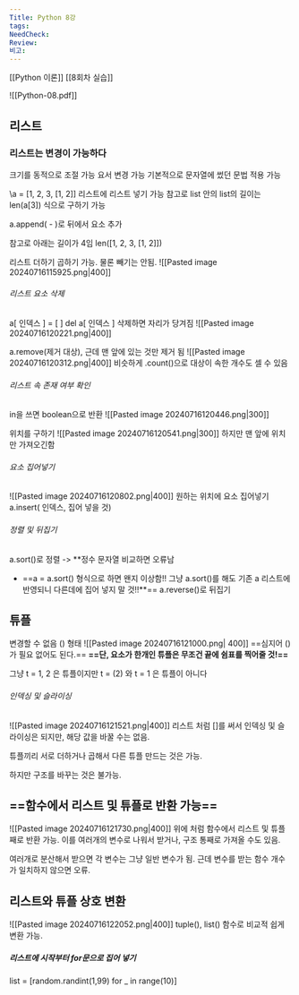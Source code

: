 ```yaml
---
Title: Python 8강
tags: 
NeedCheck: 
Review: 
비고:
---
```

[[Python 이론]]
[[8회차 실습]]

![[Python-08.pdf]]

## 리스트
### 리스트는 변경이 가능하다
크기를 동적으로 조절 가능
요서 변경 가능
기본적으로 문자열에 썼던 문법 적용 가능

\a = \[1, 2, 3, \[1, 2]]
리스트에 리스트 넣기 가능
참고로 list 안의 list의 길이는 len(a\[3]) 식으로 구하기 가능

a.append( - )로 뒤에서 요소 추가

참고로 아래는 길이가 4임
len(\[1, 2, 3, \[1, 2]])

리스트 더하기 곱하기 가능. 물론 빼기는 안됨.
![[Pasted image 20240716115925.png|400]]

###### 리스트 요소 삭제
a\[ 인덱스 ] = \[ ]
del a\[ 인덱스 ]
삭제하면 자리가 당겨짐
![[Pasted image 20240716120221.png|400]]

a.remove(제거 대상), 근데 맨 앞에 있는 것만 제거 됨
![[Pasted image 20240716120312.png|400]]
비슷하게 .count()으로 대상이 속한 개수도 셀 수 있음
###### 리스트 속 존재 여부 확인
in을 쓰면 boolean으로 반환
![[Pasted image 20240716120446.png|300]]

위치를 구하기
![[Pasted image 20240716120541.png|300]]
하지만 맨 앞에 위치만 가져오긴함

###### 요소 집어넣기
![[Pasted image 20240716120802.png|400]]
원하는 위치에 요소 집어넣기
a.insert( 인덱스, 집어 넣을 것)

###### 정렬 및 뒤집기
a.sort()로 정렬 -> **정수 문자열 비교하면 오류남
+ ==a = a.sort() 형식으로 하면 왠지 이상함!! 그냥 a.sort()를 해도 기존 a 리스트에 반영되니 다른데에 집어 넣지 말 것!!**==
a.reverse()로 뒤집기

## 튜플
변경할 수 없음
() 형태
![[Pasted image 20240716121000.png| 400]]
==심지어 ()가 필요 없어도 된다.==
**==단, 요소가 한개인 튜플은 무조건 끝에 쉼표를 찍어줄 것!==**

그냥 t = 1, 2 은 튜플이지만
t = (2) 와 t = 1 은 튜플이 아니다

###### 인덱싱 및 슬라이싱
![[Pasted image 20240716121521.png|400]]
리스트 처럼 \[]를 써서 인덱싱 및 슬라이싱은 되지만, 해당 값을 바꿀 수는 없음.


튜플끼리 서로 더하거나 곱해서 다른 튜플 만드는 것은 가능.

하지만 구조를 바꾸는 것은 불가능.

## ==함수에서 리스트 및 튜플로 반환 가능==
![[Pasted image 20240716121730.png|400]]
위에 처럼 함수에서 리스트 및 튜플째로 반환 가능.
이를 여러개의 변수로 나워서 받거나, 구조 통째로 가져올 수도 있음.

여러개로 분산해서 받으면 각 변수는 그냥 일반 변수가 됨.
근데 변수를 받는 함수 개수가 일치하지 않으면 오류.

## 리스트와 튜플 상호 변환
![[Pasted image 20240716122052.png|400]]
tuple(), list() 함수로 비교적 쉽게 변환 가능.

##### 리스트에 시작부터 for문으로 집어 넣기
list = \[random.randint(1,99) for _ in range(10)]